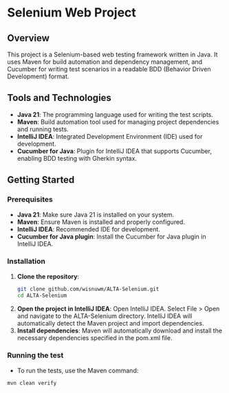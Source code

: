 # Selenium Web Project

## Overview
This project is a Selenium-based web testing framework written in Java. It uses Maven for build automation and dependency management, and Cucumber for writing test scenarios in a readable BDD (Behavior Driven Development) format.

## Tools and Technologies
- **Java 21**: The programming language used for writing the test scripts.
- **Maven**: Build automation tool used for managing project dependencies and running tests.
- **IntelliJ IDEA**: Integrated Development Environment (IDE) used for development.
- **Cucumber for Java**: Plugin for IntelliJ IDEA that supports Cucumber, enabling BDD testing with Gherkin syntax.

## Getting Started

### Prerequisites
- **Java 21**: Make sure Java 21 is installed on your system.
- **Maven**: Ensure Maven is installed and properly configured.
- **IntelliJ IDEA**: Recommended IDE for development.
- **Cucumber for Java plugin**: Install the Cucumber for Java plugin in IntelliJ IDEA.

### Installation
1. **Clone the repository**:
   ```bash
   git clone github.com/wisnuwm/ALTA-Selenium.git
   cd ALTA-Selenium
2. **Open the project in IntelliJ IDEA**:
Open IntelliJ IDEA.
Select File > Open and navigate to the ALTA-Selenium directory.
IntelliJ IDEA will automatically detect the Maven project and import dependencies.
3. **Install dependencies**:
Maven will automatically download and install the necessary dependencies specified in the pom.xml file.

### Running the test
* To run the tests, use the Maven command:
```shell
mvn clean verify
```


